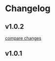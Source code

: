 # Changelog


## v1.0.2

[compare changes](https://github.com/noahhorlacher/nuxt-3-prlx/compare/v1.0.1...v1.0.2)

## v1.0.1

